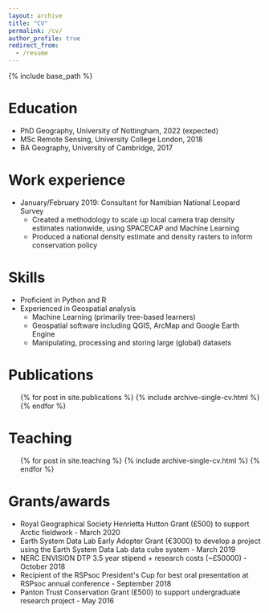 ```yaml
---
layout: archive
title: "CV"
permalink: /cv/
author_profile: true
redirect_from:
  - /resume
---
```


{% include base_path %}

Education
======
* PhD Geography, University of Nottingham, 2022 (expected)
* MSc Remote Sensing, University College London, 2018
* BA Geography, University of Cambridge, 2017

Work experience
======
* January/February 2019: Consultant for Namibian National Leopard Survey 
  * Created a methodology to scale up local camera trap density estimates nationwide, using SPACECAP and Machine Learning
  * Produced a national density estimate and density rasters to inform conservation policy
  
Skills
======
* Proficient in Python and R
* Experienced in Geospatial analysis
  * Machine Learning (primarily tree-based learners)
  * Geospatial software including QGIS, ArcMap and Google Earth Engine
  * Manipulating, processing and storing large (global) datasets

Publications
======
  <ul>{% for post in site.publications %}
    {% include archive-single-cv.html %}
  {% endfor %}</ul>
  
Teaching
======
  <ul>{% for post in site.teaching %}
    {% include archive-single-cv.html %}
  {% endfor %}</ul>

Grants/awards
======
* Royal Geographical Society Henrietta Hutton Grant (£500) to support Arctic fieldwork - March 2020
* Earth System Data Lab Early Adopter Grant (€3000) to develop a project using the Earth System Data Lab data cube system - March 2019
* NERC ENVISION DTP 3.5 year stipend + research costs (~£50000) - October 2018
* Recipient of the RSPsoc President's Cup for best oral presentation at RSPsoc annual conference - September 2018
* Panton Trust Conservation Grant (£500) to support undergraduate research project - May 2016
